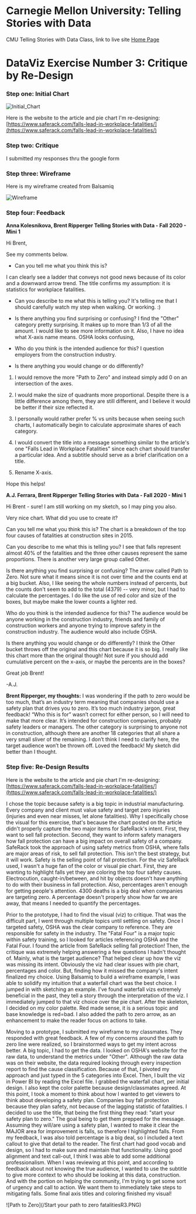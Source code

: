 # Carnegie Mellon University: Telling Stories with Data

CMU Telling Stories with Data Class, link to live site [Home Page](https://bripperg.github.io/tell_stories_CMU/)

# DataViz Exercise Number 3: Critique by Re-Design

### Step one: Initial Chart

![Initial_Chart](/Initial_Chart.PNG)

Here is the website to the article and pie chart I'm re-designing: [https://www.saferack.com/falls-lead-in-workplace-fatalities/](https://www.saferack.com/falls-lead-in-workplace-fatalities/)

### Step two: Critique

I submitted my responses thru the google form

### Step three: Wireframe

Here is my wireframe created from Balsamiq

![Wireframe](/Wireframe.PNG)


### Step four: Feedback

**Anna Kolesnikova, Brent Ripperger Telling Stories with Data - Fall 2020 - Mini 1**

Hi Brent,

See my comments below.

- Can you tell me what you think this is?

I can clearly see a ladder that conveys not good news because of its color and a downward arrow trend. The title confirms my assumption: it is statistics for workplace fatalities.

- Can you describe to me what this is telling you?
It's telling me that I should carefully watch my step when walking. Or working. :)

- Is there anything you find surprising or confusing?
I find the "Other" category pretty surprising. It makes up to more than 1/3 of all the amount. I would like to see more information on it.
Also, I have no idea what X-axis name means. OSHA looks confusing,

- Who do you think is the intended audience for this?
I question employers from the construction industry.

- Is there anything you would change or do differently?

1. I would remove the more "Path to Zero" and instead simply add 0 on an intersection of the axes.

2. I would make the size of quadrants more proportional. Despite there is a little difference among them, they are still different, and I believe it would be better if their size reflected it.

3. I personally would rather prefer % vs units because when seeing such charts, I automatically begin to calculate approximate shares of each category.

4. I would convert the title into a message something similar to the article's one "Falls Lead in Workplace Fatalities" since each chart should transfer a particular idea. And a subtitle should serve as a brief clarification on a title.

5. Rename X-axis.

Hope this helps!



**A.J. Ferrara, Brent Ripperger Telling Stories with Data - Fall 2020 - Mini 1**

Hi Brent - sure! I am still working on my sketch, so I may ping you also.

Very nice chart. What did you use to create it?

Can you tell me what you think this is?
The chart is a breakdown of the top four causes of fatalities at construction sites in 2015.

Can you describe to me what this is telling you?
I see that falls represent almost 40% of the fatalities and the three other causes represent the same proportions. There is another very large group called Other.

Is there anything you find surprising or confusing?
The arrow called Path to Zero. Not sure what it means since it is not over time and the counts end at a big bucket. Also, I like seeing the whole numbers instead of percents, but the counts don't seem to add to the total (4379) -- very minor, but I had to calculate the percentages.
I do like the use of red color and size of the boxes, but maybe make the lower counts a lighter red.

Who do you think is the intended audience for this?
The audience would be anyone working in the construction industry, friends and family of construction workers and anyone trying to improve safety in the construction industry. The audience would also include OSHA.

Is there anything you would change or do differently?
I think the Other bucket throws off the original and this chart because it is so big. I really like this chart more than the original though! Not sure if you should add cumulative percent on the x-axis, or maybe the percents are in the boxes?


Great job Brent!

-A.J.


**Brent Ripperger, my thoughts:**
I was wondering if the path to zero would be too much, that’s an industry term meaning that companies should use a safety plan that drives you to zero. It’s too much industry jargon, great feedback! “Who this is for” wasn’t correct for either person, so I will need to make that more clear. It’s intended for construction companies, probably safety leaders or managers. The other category is surprising to anyone not in construction, although there are another 18 categories that all share a very small sliver of the remaining. I don’t think I need to clarify here, the target audience won’t be thrown off. Loved the feedback! My sketch did better than I thought.


### Step five: Re-Design Results

Here is the website to the article and pie chart I'm re-designing: [https://www.saferack.com/falls-lead-in-workplace-fatalities/](https://www.saferack.com/falls-lead-in-workplace-fatalities/)

I chose the topic because safety is a big topic in industrial manufacturing. Every company and client must value safety and target zero injuries (injuries and even near misses, let alone fatalities). Why I specifically chose the visual for this exercise, that's because the chart posted on the article didn't properly capture the two major items for SafeRack's intent. First, they want to sell fall protection. Second, they want to inform safety managers how fall protection can have a big impact on overall safety of a company. SafeRack took the approach of using safety metrics from OSHA, where falls are major areas of risk, to sell fall protection. This isn't the best strategy, but it will work. Safety is the selling point of fall protection. For the viz SafeRack used, I wasn't a huge fan of the color or visual pie chart. First, they are wanting to highlight falls yet they are coloring the top four safety causes. Electrocution, caught-in/between, and hit by objects doesn't have anything to do with their business in fall protection. Also, percentages aren't enough for getting people's attention. 4300 deaths is a big deal when companies are targeting zero. A percentage doesn't properly show how far we are away, that means I needed to quantify the percentages. 
  
Prior to the prototype, I had to find the visual (viz) to critique. That was the difficult part, I went through multiple topics until settling on safety. Once I targeted safety, OSHA was the clear company to reference. They are responsible for safety in the industry. The "Fatal Four" is a major topic within safety training, so I looked for articles referencing OSHA and the Fatal Four. I found the article from SafeRack selling fall protection! Then, the critique was extremely helping answering a few questions I hadn't thought of. Mainly, what is the target audience? That helped clear up how the viz was missing its intent. Obviously the viz had clear issues with pie chart, percentages and color. But, finding how it missed the company's intent finalized my choice. Using Balsamiq to build a wireframe example, I was able to solidify my intuition that a waterfall chart was the best choice. I jumped in with sketching an example. I've found waterfall vizs extremely beneficial in the past, they tell a story through the interpretation of the viz. I immediately jumped to that viz choice over the pie chart. After the skeleton, I decided on my color palette. Red made sense, it is a serious topic and base knowledge is red=bad. I also added the path to zero arrow, as an enhancement to make the reader focus on actions to take. 

Moving to a prototype, I submitted my wireframe to my classmates. They responded with great feedback. A few of my concerns around the path to zero line were realized, so I brainstormed ways to get my intent across better. A big topic, I had to get the data. I looked on OSHA's website for the raw data, to understand the metrics under "Other". Although the raw data was on their website, the data required looking through every inspection report to find the cause classification. Because of that, I pivoted my approach and just typed in the 5 categories into Excel. Then, I built the viz in Power BI by reading the Excel file. I grabbed the waterfall chart, per initial design. I also kept the color palette because design/classmates agreed. At this point, I took a moment to think about how I wanted to get viewers to think about developing a safety plan. Companies buy fall protection because they plan safety, not because of the lagging statistic of fatalities. I decided to use the title, that being the first thing they read: "start your safety plan to zero." The goal being to get them prepped for the message. Assuming they will/are using a safety plan, I wanted to make it clear the MAJOR area for improvement is falls, so therefore I highlighted falls. From my feedback, I was also told percentage is a big deal, so I included a text callout to give that detail to the reader. The first chart had good vocab and design, so I had to make sure and maintain that functionality. Using good alignment and text call-out, I think I was able to add some additional professionalism. When I was reviewing at this point, and according to feedback about not knowing the true audience, I wanted to use the subtitle to give more context to who should be looking at this data, construction. And with the portion on helping the community, I'm trying to get some sort of urgency and call to action. We want them to immediately take steps to mitigating falls. Some final axis titles and coloring finished my visual!

![Path to Zero](/Start your path to zero fatalitiesR3.PNG)

